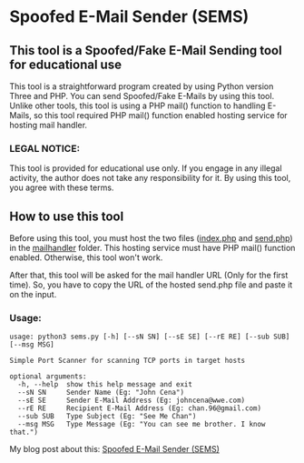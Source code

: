 # Spoofed E-Mail Sender (SEMS)
## This tool is a Spoofed/Fake E-Mail Sending tool for educational use

This tool is a straightforward program created by using Python version Three and PHP. You can send Spoofed/Fake E-Mails by using this tool. Unlike other tools, this tool is using a PHP mail() function to handling E-Mails, so this tool required PHP mail() function enabled hosting service for hosting mail handler.

### LEGAL NOTICE:
This tool is provided for educational use only. If you engage in any illegal activity, the author does not take any responsibility for it. By using this tool, you agree with these terms.

## How to use this tool

Before using this tool, you must host the two files ([index.php](../master/mailhandler/index.php) and [send.php](../master/mailhandler/send.php)) in the [mailhandler](../master/mailhandler/) folder. This hosting service must have PHP mail() function enabled. Otherwise, this tool won't work.

After that, this tool will be asked for the mail handler URL (Only for the first time). So, you have to copy the URL of the hosted send.php file and paste it on the input.

### Usage:
```
usage: python3 sems.py [-h] [--sN SN] [--sE SE] [--rE RE] [--sub SUB] [--msg MSG]

Simple Port Scanner for scanning TCP ports in target hosts

optional arguments:
  -h, --help  show this help message and exit
  --sN SN     Sender Name (Eg: "John Cena")
  --sE SE     Sender E-Mail Address (Eg: johncena@wwe.com)
  --rE RE     Recipient E-Mail Address (Eg: chan.96@gmail.com)
  --sub SUB   Type Subject (Eg: "See Me Chan")
  --msg MSG   Type Message (Eg: "You can see me brother. I know that.")
```

My blog post about this: [Spoofed E-Mail Sender (SEMS)](https://clasiru.blogspot.com/2020/04/python-php-spoofed-e-mail-sender-sems.html)
